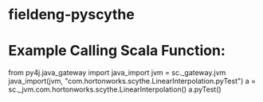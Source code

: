 # fieldeng-pyscythe

# Example Calling Scala Function:

from py4j.java_gateway import java_import
jvm = sc._gateway.jvm
java_import(jvm, "com.hortonworks.scythe.LinearInterpolation.pyTest")
a = sc._jvm.com.hortonworks.scythe.LinearInterpolation()
a.pyTest()




